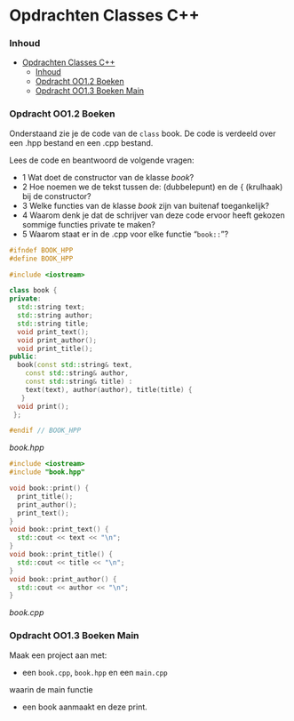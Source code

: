 # Opdrachten Classes C++[](title-id)

### Inhoud[](toc-id)
- [Opdrachten Classes C++](#opdrachten-classes-c)
    - [Inhoud](#inhoud)
    - [Opdracht OO1.2 Boeken](#opdracht-oo12-boeken)
    - [Opdracht OO1.3 Boeken Main](#opdracht-oo13-boeken-main)


### Opdracht OO1.2 Boeken
Onderstaand zie je de code van de `class` book. De code is verdeeld over een .hpp bestand en een .cpp bestand. 

Lees de code en beantwoord de volgende vragen:
- 1 Wat doet de constructor van de klasse *book*?
- 2 Hoe noemen we de tekst tussen de: (dubbelepunt) en de \{ (krulhaak) bij de constructor?
- 3 Welke functies van de klasse *book* zijn van buitenaf toegankelijk?
- 4 Waarom denk je dat de schrijver van deze code ervoor heeft gekozen sommige functies private te maken?
- 5 Waarom staat er in de .cpp voor elke functie “`book::`”?

```c++
#ifndef BOOK_HPP
#define BOOK_HPP

#include <iostream>

class book {
private:
  std::string text;
  std::string author;
  std::string title;
  void print_text();
  void print_author();
  void print_title();
public:
  book(const std::string& text, 
    const std::string& author,
    const std::string& title) :
    text(text), author(author), title(title) {
   }
  void print();
 };

#endif // BOOK_HPP
```
*book.hpp*

```c++
#include <iostream>
#include "book.hpp"

void book::print() {
  print_title();
  print_author();
  print_text();
}
void book::print_text() {
  std::cout << text << "\n";
}
void book::print_title() {
  std::cout << title << "\n";
}
void book::print_author() {
  std::cout << author << "\n";
}
```
*book.cpp*

### Opdracht OO1.3 Boeken Main
Maak een project aan met:
- een `book.cpp`, `book.hpp` en een `main.cpp`

waarin de main functie 
- een book aanmaakt en deze print.

